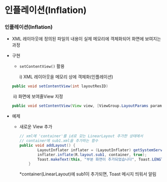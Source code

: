 # 인플레이션(Inflation)

### 인플레이션(Inflation)

- XML 레이아웃에 정의된 파일의 내용이 실제 메모리에 객체화되어 화면에 보여지는 과정

- 구현

  - `setContentView()` 활용 

    i) XML 레이아웃을 메모리 상에 객체화(인플레이션)

  ```java
  public void setContentView(int layoutResID)
  ```

  ​		ii) 화면에 보여줄View 지정

  ```java
  public void setContentView(View view, [ViewGroup.LayoutParams params])
  ```

- 예제

  - 새로운 View 추가

    ```java
    // xml에 'container'를 id로 갖는 LinearLayout 추가한 상태에서
    // container에 sub1.xml을 추가하는 함수
    public void addLayout() {
            LayoutInflater inflater = (LayoutInflater) getSystemService(Context.LAYOUT_INFLATER_SERVICE);
            inflater.inflate(R.layout.sub1, container, true);
            Toast.makeText(this, "부분 화면이 추가되었습니다", Toast.LENGTH_LONG).show();
        }
    ```

    *container(LinearLayout)에 sub1이 추가되면, Toast 메시지 띄워서 알림